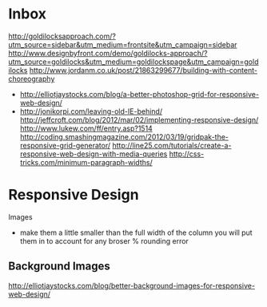 Inbox
=====

http://goldilocksapproach.com/?utm_source=sidebar&utm_medium=frontsite&utm_campaign=sidebar
http://www.designbyfront.com/demo/goldilocks-approach/?utm_source=goldilocks&utm_medium=goldilockspage&utm_campaign=goldilocks
http://www.jordanm.co.uk/post/21863299677/building-with-content-choreography
* http://elliotjaystocks.com/blog/a-better-photoshop-grid-for-responsive-web-design/
* http://jonikorpi.com/leaving-old-IE-behind/
http://jeffcroft.com/blog/2012/mar/02/implementing-responsive-design/
http://www.lukew.com/ff/entry.asp?1514
http://coding.smashingmagazine.com/2012/03/19/gridpak-the-responsive-grid-generator/
http://line25.com/tutorials/create-a-responsive-web-design-with-media-queries
http://css-tricks.com/minimum-paragraph-widths/

Responsive Design
=================

Images
*	make them a little smaller than the full width of the column you will put them in to account for any broser % rounding error

Background Images
-----------------
http://elliotjaystocks.com/blog/better-background-images-for-responsive-web-design/